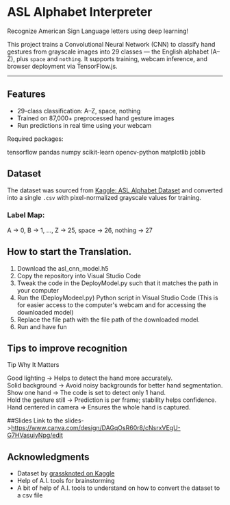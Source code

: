 
#  ASL Alphabet Interpreter  
Recognize American Sign Language letters using deep learning!

This project trains a Convolutional Neural Network (CNN) to classify hand gestures from grayscale images into 29 classes — the English alphabet (A–Z), plus `space` and `nothing`. It supports training, webcam inference, and browser deployment via TensorFlow.js.

---

##  Features

-  29-class classification: A–Z, space, nothing  
-  Trained on 87,000+ preprocessed hand gesture images  
-  Run predictions in real time using your webcam  





Required packages:

tensorflow
pandas
numpy
scikit-learn
opencv-python
matplotlib
joblib



##  Dataset

The dataset was sourced from [Kaggle: ASL Alphabet Dataset](https://www.kaggle.com/datasets/grassknoted/asl-alphabet) and converted into a single `.csv` with pixel-normalized grayscale values for training.

### Label Map:


A → 0, B → 1, ..., Z → 25, space → 26, nothing → 27

## How to start the Translation.
1. Download the asl_cnn_model.h5
2. Copy the repository into Visual Studio Code
3. Tweak the code in the DeployModel.py such that it matches the path in your computer
4. Run the (DeployModeel.py) Python script in Visual Studio Code (This is for easier access to the computer's webcam and for accessing the downloaded model)
5. Replace the file path with the file path of the downloaded model.
6. Run and have fun


## Tips to improve recognition
 Tip                          Why It Matters                                        

 Good lighting      ->     Helps to detect the hand more accurately.      
Solid background     ->    Avoid noisy backgrounds for better hand segmentation. 
Show one hand      ->       The code is set to detect only 1 hand.                
Hold the gesture still  ->  Prediction is per frame; stability helps confidence.  
Hand centered in camera  => Ensures the whole hand is captured.         


##Slides
Link to the slides->https://www.canva.com/design/DAGqOsR60r8/cNsrxVEgU-G7HVasuiyNpg/edit

##  Acknowledgments

* Dataset by [grassknoted on Kaggle](https://www.kaggle.com/datasets/grassknoted/asl-alphabet)
* Help of A.I. tools for brainstorming
* A bit of help of A.I. tools to understand on how to convert the dataset to a csv file







